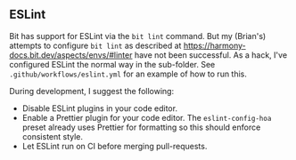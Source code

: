 ## ESLint

Bit has support for ESLint via the `bit lint` command. But my (Brian's) attempts to configure `bit lint` as described at https://harmony-docs.bit.dev/aspects/envs/#linter have not been successful.
As a hack, I've configured ESLint the normal way in the sub-folder. See
`.github/workflows/eslint.yml` for an example of how to run this.

During development, I suggest the following:

- Disable ESLint plugins in your code editor.
- Enable a Prettier plugin for your code editor. The `eslint-config-hoa` preset already uses
  Prettier for formatting so this should enforce consistent style.
- Let ESLint run on CI before merging pull-requests.
